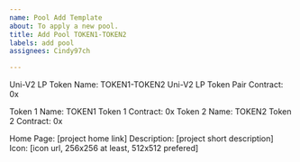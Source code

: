 ```yaml
---
name: Pool Add Template
about: To apply a new pool.
title: Add Pool TOKEN1-TOKEN2
labels: add pool
assignees: Cindy97ch

---
```


Uni-V2 LP Token Name: TOKEN1-TOKEN2
Uni-V2 LP Token Pair Contract: 0x

Token 1 Name: TOKEN1
Token 1 Contract: 0x
Token 2 Name: TOKEN2
Token 2 Contract: 0x

Home Page: [project home link]
Description: [project short description]
Icon: [icon url, 256x256 at least, 512x512 prefered]
